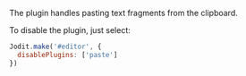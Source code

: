 The plugin handles pasting text fragments from the clipboard.

To disable the plugin, just select:
```js
Jodit.make('#editor', {
  disablePlugins: ['paste']
})
```
